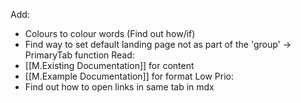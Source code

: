 Add:
- Colours to colour words (Find out how/if)
- Find way to set default landing page not as part of the 'group' -> PrimaryTab function
Read:
- [[M.Existing Documentation]] for content
- [[M.Example Documentation]] for format
Low Prio:
- Find out how to open links in same tab in mdx

